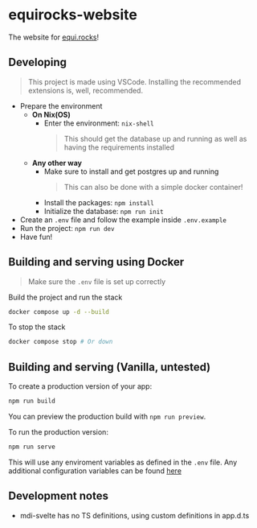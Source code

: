 # equirocks-website

The website for [equi.rocks](https://equi.rocks)!

## Developing

> This project is made using VSCode. Installing the recommended extensions is, well, recommended.

-   Prepare the environment
    -   **On Nix(OS)**
        -   Enter the environment: `nix-shell`
            > This should get the database up and running
            > as well as having the requirements installed
    -   **Any other way**
        -   Make sure to install and get postgres up and running
            > This can also be done with a simple docker container!
        -   Install the packages: `npm install`
        -   Initialize the database: `npm run init`
-   Create an `.env` file and follow the example inside `.env.example`
-   Run the project: `npm run dev`
-   Have fun!

## Building and serving using Docker

> Make sure the `.env` file is set up correctly

Build the project and run the stack

```bash
docker compose up -d --build
```

To stop the stack

```bash
docker compose stop # Or down
```

## Building and serving (Vanilla, untested)

To create a production version of your app:

```bash
npm run build
```

You can preview the production build with `npm run preview`.

To run the production version:

```bash
npm run serve
```

This will use any enviroment variables as defined in the `.env` file.
Any additional configuration variables can be found [here](https://github.com/sveltejs/kit/tree/master/packages/adapter-node#environment-variables)

## Development notes

-   mdi-svelte has no TS definitions, using custom definitions in app.d.ts
